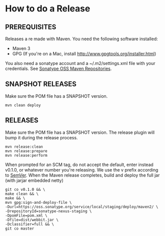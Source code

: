 How to do a Release
================

PREREQUISITES
--------

Releases a re made with Maven. You need the following software installed:

* Maven 3
* GPG (If you're on a Mac, install http://www.gpgtools.org/installer.html)

You also need a sonatype account and a ~/.m2/settings.xml file with your credentials. See [Sonatype OSS Maven Repositories](https://docs.sonatype.org/display/Repository/Sonatype+OSS+Maven+Repository+Usage+Guide#SonatypeOSSMavenRepositoryUsageGuide-4.MavenRepositories).

SNAPSHOT RELEASES
--------

Make sure the POM file has a SNAPSHOT version.

    mvn clean deploy

RELEASES
--------

Make sure the POM file has a SNAPSHOT version. The release plugin will bump it during the release process.

    mvn release:clean
    mvn release:prepare
    mvn release:perform

When prompted for an SCM tag, do not accept the default, enter instead v0.1.0, or whatever number you're releasing. We use the v prefix according to [SemVer](http://semver.org).
When the Maven release completes, build and deploy the full jar (with jarjar embedded netty)

    git co v0.1.0 && \
    make clean && \
    make && \
    mvn gpg:sign-and-deploy-file \
    -Durl=https://oss.sonatype.org/service/local/staging/deploy/maven2/ \
    -DrepositoryId=sonatype-nexus-staging \
    -DpomFile=pom.xml \
    -Dfile=dist/webbit.jar \
    -Dclassifier=full && \
    git co master
